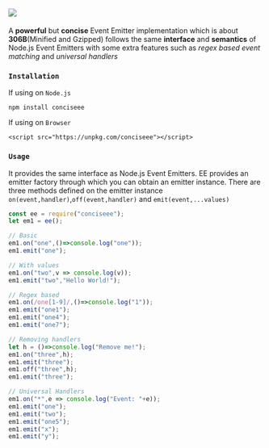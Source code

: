 # <img src="https://docs.google.com/drawings/d/e/2PACX-1vSPq_udC6oTFuvUhLAGffrWMsAx_x3NcK9v9DupscmQhwEbjksaNNmNynVdnwSJw2IS05ZyCQV6d2lL/pub?w=372&h=236" />
A **powerful** but **concise** Event Emitter implementation which is about **306B**(Minified and Gzipped) follows the same **interface** and **semantics** of Node.js Event Emitters with some extra features such as *regex based event matching* and *universal handlers*

### `Installation`
If using on `Node.js`
```
npm install conciseee
```
If using on `Browser`
```
<script src="https://unpkg.com/conciseee"></script>
```

### `Usage`
It provides the same interface as Node.js Event Emitters. EE provides an emitter factory through which you can obtain an emitter instance. There are three methods defined on the emitter instance `on(event,handler)`,`off(event,handler)` and `emit(event,...values)`

```javascript
const ee = require("conciseee");
let em1 = ee();

// Basic
em1.on("one",()=>console.log("one"));
em1.emit("one");

// With values
em1.on("two",v => console.log(v));
em1.emit("two","Hello World!");

// Regex based 
em1.on(/one[1-9]/,()=>console.log("1"));
em1.emit("one1");
em1.emit("one4");
em1.emit("one7");

// Removing handlers
let h = ()=>console.log("Remove me!");
em1.on("three",h);
em1.emit("three");
em1.off("three",h);
em1.emit("three");

// Universal Handlers
em1.on("*",e => console.log("Event: "+e));
em1.emit("one");
em1.emit("two");
em1.emit("one5");
em1.emit("x");
em1.emit("y");
```